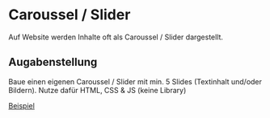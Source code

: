 # Caroussel / Slider
Auf Website werden Inhalte oft als Caroussel / Slider dargestellt.

## Augabenstellung
Baue einen eigenen Caroussel / Slider mit min. 5 Slides (Textinhalt und/oder Bildern). Nutze dafür HTML, CSS & JS (keine Library)

[Beispiel](https://owlcarousel2.github.io/OwlCarousel2/demos/basic.html)
